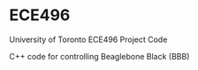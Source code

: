 ECE496
======

University of Toronto ECE496 Project Code

C++ code for controlling Beaglebone Black (BBB)
